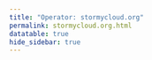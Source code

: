 ```yaml
---
title: "Operator: stormycloud.org"
permalink: stormycloud.org.html
datatable: true
hide_sidebar: true
---
```


<div>                        <script type="text/javascript">window.PlotlyConfig = {MathJaxConfig: 'local'};</script>
        <script src="https://cdn.plot.ly/plotly-2.4.2.min.js"></script>                <div id="ea31492f-3b3d-4dc6-8974-49c409c1cfaf" class="plotly-graph-div" style="height:100%; width:100%;"></div>            <script type="text/javascript">                                    window.PLOTLYENV=window.PLOTLYENV || {};                                    if (document.getElementById("ea31492f-3b3d-4dc6-8974-49c409c1cfaf")) {                    Plotly.newPlot(                        "ea31492f-3b3d-4dc6-8974-49c409c1cfaf",                        [{"name":"exit probability (%)","type":"scatter","x":["2021-10-18","2021-10-19","2021-10-20","2021-10-21","2021-10-22","2021-10-23","2021-10-25","2021-10-27","2021-10-28","2021-10-29","2021-10-31","2021-11-01","2021-11-02","2021-11-03","2021-11-04","2021-11-05","2021-11-06","2021-11-07","2021-11-08","2021-11-09","2021-11-10","2021-11-11","2021-11-12","2021-11-13","2021-11-14","2021-11-15","2021-11-16","2021-11-17","2021-11-19","2021-11-20","2021-11-21","2021-11-22","2021-11-23","2021-11-24","2021-11-25","2021-11-27","2021-11-28","2021-11-29","2021-11-30","2021-12-01","2021-12-02","2021-12-03","2021-12-04","2021-12-05","2021-12-06","2021-12-07","2021-12-08","2021-12-09","2021-12-10","2021-12-11","2021-12-12","2021-12-13","2021-12-14","2021-12-15","2021-12-16","2021-12-17","2021-12-18","2021-12-19","2021-12-20","2021-12-21","2021-12-22","2021-12-23","2021-12-25","2021-12-26","2021-12-27","2021-12-28","2021-12-29","2021-12-30","2021-12-31","2022-01-01","2022-01-02","2022-01-03","2022-01-04","2022-01-05","2022-01-06","2022-01-07","2022-01-08","2022-01-09","2022-01-10","2022-01-11","2022-01-12","2022-01-13","2022-01-14","2022-01-15","2022-01-16","2022-01-17","2022-01-18","2022-01-19","2022-01-20","2022-01-21","2022-01-22","2022-01-23","2022-01-24","2022-01-25","2022-01-26","2022-01-27","2022-01-28","2022-01-29","2022-01-30","2022-01-31","2022-02-01","2022-02-02","2022-02-03","2022-02-04","2022-02-05","2022-02-06","2022-02-07","2022-02-08","2022-02-09","2022-02-10","2022-02-11","2022-02-12","2022-02-13","2022-02-14","2022-02-15","2022-02-16","2022-02-17","2022-02-18","2022-02-19","2022-02-20","2022-02-21","2022-02-22","2022-02-23","2022-02-24","2022-02-25","2022-02-26","2022-02-27","2022-02-28","2022-03-01","2022-03-02","2022-03-03","2022-03-04","2022-03-06","2022-03-07","2022-03-08","2022-03-09","2022-03-10","2022-03-11","2022-03-12","2022-03-13","2022-03-14","2022-03-15","2022-03-16","2022-03-17","2022-03-18","2022-03-19","2022-03-20","2022-03-21","2022-03-22","2022-03-23","2022-03-24","2022-03-25","2022-03-26","2022-03-27","2022-03-28","2022-03-29","2022-03-30","2022-03-31","2022-04-01","2022-04-02","2022-04-03","2022-04-04","2022-04-05","2022-04-06","2022-04-07","2022-04-08","2022-04-09","2022-04-10","2022-04-11","2022-04-12","2022-04-13","2022-04-14","2022-04-15","2022-04-16","2022-04-17","2022-04-18","2022-04-19","2022-04-20","2022-04-21","2022-04-22","2022-04-23","2022-04-24","2022-04-25","2022-04-26","2022-04-27","2022-04-28","2022-04-29","2022-04-30","2022-05-01","2022-05-02","2022-05-03","2022-05-04","2022-05-05","2022-05-06","2022-05-07","2022-05-08","2022-05-09","2022-05-10","2022-05-11","2022-05-12","2022-05-13","2022-05-14","2022-05-15","2022-05-16","2022-05-17","2022-05-18","2022-05-19","2022-05-20","2022-05-21","2022-05-22","2022-05-23","2022-05-24","2022-05-25","2022-05-26","2022-05-27","2022-05-28","2022-05-29","2022-05-30","2022-05-31","2022-06-01","2022-06-02","2022-06-03","2022-06-04","2022-06-05","2022-06-06","2022-06-07","2022-06-08","2022-06-09","2022-06-10","2022-06-11","2022-06-12","2022-06-13","2022-06-14","2022-06-15","2022-06-16","2022-06-17","2022-06-18","2022-06-19","2022-06-20","2022-06-21","2022-06-22","2022-06-23","2022-06-24","2022-06-25","2022-06-26","2022-06-27","2022-06-28","2022-06-29","2022-06-30","2022-07-01","2022-07-02","2022-07-03","2022-07-04","2022-07-05","2022-07-06"],"xaxis":"x","y":[0.0,0.0,0.0,0.0,0.0,0.0,0.03,0.08,0.1,0.12,0.17,0.25,0.26,0.32,0.38,0.46,0.48,0.47,0.47,0.57,0.68,0.7,0.67,0.67,0.7,0.09,0.08,0.08,0.08,0.08,0.07,0.0,0.05,0.06,0.05,0.04,0.04,0.04,0.04,0.0,0.0,0.0,0.0,0.0,null,null,null,0.0,0.02,0.05,0.09,0.15,0.18,0.23,0.3,0.31,0.33,0.41,0.45,0.47,0.49,0.49,0.56,0.59,0.59,0.62,0.64,0.66,0.71,0.75,0.79,0.83,0.89,0.9,0.94,0.93,0.9,0.88,0.94,0.98,0.9,0.72,0.79,0.78,0.74,1.0,0.86,0.86,0.83,0.78,0.54,0.0,0.0,0.0,0.03,0.05,0.0,0.0,0.0,0.09,0.14,0.25,0.28,0.28,0.33,0.29,0.29,0.29,0.29,0.34,0.37,0.4,0.42,0.47,0.0,0.0,0.51,0.5,0.51,0.46,0.45,0.46,0.49,0.58,0.61,0.63,0.64,0.63,0.62,0.64,0.61,0.61,0.58,0.58,0.55,0.56,0.59,0.53,0.56,0.56,0.57,0.58,0.58,0.6,0.63,0.59,0.6,0.67,0.7,0.69,0.73,0.78,0.88,0.9,1.01,0.98,1.01,1.05,1.04,1.05,1.04,1.01,1.03,1.04,1.04,1.05,1.06,1.05,1.05,0.68,0.56,0.52,0.9,0.87,0.52,0.53,0.91,0.94,0.99,1.15,1.2,1.28,1.35,1.89,2.03,1.98,1.97,1.98,1.96,1.87,1.86,1.89,1.95,1.88,1.78,1.74,1.75,1.72,1.76,1.77,1.8,1.91,1.79,1.77,1.74,1.72,1.72,1.64,1.6,1.65,1.56,1.54,1.55,1.27,1.45,1.48,1.51,1.32,1.35,1.69,1.64,1.67,1.75,1.68,1.71,null,null,null,null,null,0.0,0.0,0.0,null,0.28,0.34,0.5,0.6,0.65,0.79,0.87,0.94,0.0,0.0,null,null,0.0,0.0,0.41,0.36,0.68,0.92,1.23,1.51,1.68],"yaxis":"y"},{"name":"guard probability (%)","type":"scatter","x":["2021-10-18","2021-10-19","2021-10-20","2021-10-21","2021-10-22","2021-10-23","2021-10-25","2021-10-27","2021-10-28","2021-10-29","2021-10-31","2021-11-01","2021-11-02","2021-11-03","2021-11-04","2021-11-05","2021-11-06","2021-11-07","2021-11-08","2021-11-09","2021-11-10","2021-11-11","2021-11-12","2021-11-13","2021-11-14","2021-11-15","2021-11-16","2021-11-17","2021-11-19","2021-11-20","2021-11-21","2021-11-22","2021-11-23","2021-11-24","2021-11-25","2021-11-27","2021-11-28","2021-11-29","2021-11-30","2021-12-01","2021-12-02","2021-12-03","2021-12-04","2021-12-05","2021-12-06","2021-12-07","2021-12-08","2021-12-09","2021-12-10","2021-12-11","2021-12-12","2021-12-13","2021-12-14","2021-12-15","2021-12-16","2021-12-17","2021-12-18","2021-12-19","2021-12-20","2021-12-21","2021-12-22","2021-12-23","2021-12-25","2021-12-26","2021-12-27","2021-12-28","2021-12-29","2021-12-30","2021-12-31","2022-01-01","2022-01-02","2022-01-03","2022-01-04","2022-01-05","2022-01-06","2022-01-07","2022-01-08","2022-01-09","2022-01-10","2022-01-11","2022-01-12","2022-01-13","2022-01-14","2022-01-15","2022-01-16","2022-01-17","2022-01-18","2022-01-19","2022-01-20","2022-01-21","2022-01-22","2022-01-23","2022-01-24","2022-01-25","2022-01-26","2022-01-27","2022-01-28","2022-01-29","2022-01-30","2022-01-31","2022-02-01","2022-02-02","2022-02-03","2022-02-04","2022-02-05","2022-02-06","2022-02-07","2022-02-08","2022-02-09","2022-02-10","2022-02-11","2022-02-12","2022-02-13","2022-02-14","2022-02-15","2022-02-16","2022-02-17","2022-02-18","2022-02-19","2022-02-20","2022-02-21","2022-02-22","2022-02-23","2022-02-24","2022-02-25","2022-02-26","2022-02-27","2022-02-28","2022-03-01","2022-03-02","2022-03-03","2022-03-04","2022-03-06","2022-03-07","2022-03-08","2022-03-09","2022-03-10","2022-03-11","2022-03-12","2022-03-13","2022-03-14","2022-03-15","2022-03-16","2022-03-17","2022-03-18","2022-03-19","2022-03-20","2022-03-21","2022-03-22","2022-03-23","2022-03-24","2022-03-25","2022-03-26","2022-03-27","2022-03-28","2022-03-29","2022-03-30","2022-03-31","2022-04-01","2022-04-02","2022-04-03","2022-04-04","2022-04-05","2022-04-06","2022-04-07","2022-04-08","2022-04-09","2022-04-10","2022-04-11","2022-04-12","2022-04-13","2022-04-14","2022-04-15","2022-04-16","2022-04-17","2022-04-18","2022-04-19","2022-04-20","2022-04-21","2022-04-22","2022-04-23","2022-04-24","2022-04-25","2022-04-26","2022-04-27","2022-04-28","2022-04-29","2022-04-30","2022-05-01","2022-05-02","2022-05-03","2022-05-04","2022-05-05","2022-05-06","2022-05-07","2022-05-08","2022-05-09","2022-05-10","2022-05-11","2022-05-12","2022-05-13","2022-05-14","2022-05-15","2022-05-16","2022-05-17","2022-05-18","2022-05-19","2022-05-20","2022-05-21","2022-05-22","2022-05-23","2022-05-24","2022-05-25","2022-05-26","2022-05-27","2022-05-28","2022-05-29","2022-05-30","2022-05-31","2022-06-01","2022-06-02","2022-06-03","2022-06-04","2022-06-05","2022-06-06","2022-06-07","2022-06-08","2022-06-09","2022-06-10","2022-06-11","2022-06-12","2022-06-13","2022-06-14","2022-06-15","2022-06-16","2022-06-17","2022-06-18","2022-06-19","2022-06-20","2022-06-21","2022-06-22","2022-06-23","2022-06-24","2022-06-25","2022-06-26","2022-06-27","2022-06-28","2022-06-29","2022-06-30","2022-07-01","2022-07-02","2022-07-03","2022-07-04","2022-07-05","2022-07-06"],"xaxis":"x","y":[0.0,0.0,0.0,0.0,0.0,0.0,0.0,0.11,0.29,0.33,0.5,0.54,0.53,0.52,0.56,0.57,0.54,0.2,0.21,0.19,0.2,0.2,0.19,0.19,0.19,0.17,0.34,0.33,0.35,0.35,0.34,0.12,0.16,0.16,0.15,0.14,0.13,0.12,0.08,0.08,0.09,0.08,0.08,0.08,null,null,null,0.0,0.0,0.0,0.0,0.0,0.0,0.0,0.0,0.19,0.19,0.21,0.23,0.21,0.23,0.2,0.18,0.2,0.17,0.17,0.17,0.18,0.17,0.16,0.18,0.21,0.21,0.21,0.2,0.0,0.0,0.0,0.0,0.0,0.0,0.0,0.0,0.0,0.0,0.0,0.0,0.0,0.0,0.0,0.0,0.0,0.0,0.0,0.0,0.0,0.0,0.0,0.0,0.0,0.0,0.0,0.0,0.29,0.29,0.3,0.3,0.3,0.26,0.26,0.23,0.24,0.22,0.23,0.22,0.22,0.05,0.05,0.05,0.05,0.05,0.05,0.05,0.05,0.05,0.06,0.05,0.0,0.0,0.0,0.0,0.0,0.0,0.0,0.0,0.0,0.0,0.0,0.0,0.0,0.0,0.0,0.0,0.0,0.0,0.0,0.0,0.0,0.0,0.0,0.0,0.0,0.0,0.07,0.07,0.07,0.07,0.07,0.07,0.07,0.06,0.06,0.06,0.06,0.06,0.0,0.0,0.0,0.0,0.0,0.0,0.0,0.0,0.0,0.0,0.0,0.0,0.0,0.0,0.0,0.0,0.0,0.0,0.0,0.1,0.14,0.14,0.14,0.14,0.14,0.12,0.11,0.07,0.12,0.11,0.11,0.12,0.16,0.0,0.0,0.09,0.18,0.18,0.21,0.21,0.21,0.2,0.2,0.21,0.2,0.19,0.19,0.19,0.0,0.0,0.01,0.0,0.0,0.0,0.0,0.0,0.0,0.0,0.0,0.0,null,null,null,null,null,0.0,0.0,0.0,null,0.0,0.0,0.0,0.0,0.0,0.0,0.0,0.0,0.0,0.0,null,null,0.0,0.0,0.0,0.0,0.0,0.0,0.0,0.0,0.0],"yaxis":"y"},{"name":"advertised bandwidth","type":"scatter","x":["2021-10-18","2021-10-19","2021-10-20","2021-10-21","2021-10-22","2021-10-23","2021-10-25","2021-10-27","2021-10-28","2021-10-29","2021-10-31","2021-11-01","2021-11-02","2021-11-03","2021-11-04","2021-11-05","2021-11-06","2021-11-07","2021-11-08","2021-11-09","2021-11-10","2021-11-11","2021-11-12","2021-11-13","2021-11-14","2021-11-15","2021-11-16","2021-11-17","2021-11-19","2021-11-20","2021-11-21","2021-11-22","2021-11-23","2021-11-24","2021-11-25","2021-11-27","2021-11-28","2021-11-29","2021-11-30","2021-12-01","2021-12-02","2021-12-03","2021-12-04","2021-12-05","2021-12-06","2021-12-07","2021-12-08","2021-12-09","2021-12-10","2021-12-11","2021-12-12","2021-12-13","2021-12-14","2021-12-15","2021-12-16","2021-12-17","2021-12-18","2021-12-19","2021-12-20","2021-12-21","2021-12-22","2021-12-23","2021-12-25","2021-12-26","2021-12-27","2021-12-28","2021-12-29","2021-12-30","2021-12-31","2022-01-01","2022-01-02","2022-01-03","2022-01-04","2022-01-05","2022-01-06","2022-01-07","2022-01-08","2022-01-09","2022-01-10","2022-01-11","2022-01-12","2022-01-13","2022-01-14","2022-01-15","2022-01-16","2022-01-17","2022-01-18","2022-01-19","2022-01-20","2022-01-21","2022-01-22","2022-01-23","2022-01-24","2022-01-25","2022-01-26","2022-01-27","2022-01-28","2022-01-29","2022-01-30","2022-01-31","2022-02-01","2022-02-02","2022-02-03","2022-02-04","2022-02-05","2022-02-06","2022-02-07","2022-02-08","2022-02-09","2022-02-10","2022-02-11","2022-02-12","2022-02-13","2022-02-14","2022-02-15","2022-02-16","2022-02-17","2022-02-18","2022-02-19","2022-02-20","2022-02-21","2022-02-22","2022-02-23","2022-02-24","2022-02-25","2022-02-26","2022-02-27","2022-02-28","2022-03-01","2022-03-02","2022-03-03","2022-03-04","2022-03-06","2022-03-07","2022-03-08","2022-03-09","2022-03-10","2022-03-11","2022-03-12","2022-03-13","2022-03-14","2022-03-15","2022-03-16","2022-03-17","2022-03-18","2022-03-19","2022-03-20","2022-03-21","2022-03-22","2022-03-23","2022-03-24","2022-03-25","2022-03-26","2022-03-27","2022-03-28","2022-03-29","2022-03-30","2022-03-31","2022-04-01","2022-04-02","2022-04-03","2022-04-04","2022-04-05","2022-04-06","2022-04-07","2022-04-08","2022-04-09","2022-04-10","2022-04-11","2022-04-12","2022-04-13","2022-04-14","2022-04-15","2022-04-16","2022-04-17","2022-04-18","2022-04-19","2022-04-20","2022-04-21","2022-04-22","2022-04-23","2022-04-24","2022-04-25","2022-04-26","2022-04-27","2022-04-28","2022-04-29","2022-04-30","2022-05-01","2022-05-02","2022-05-03","2022-05-04","2022-05-05","2022-05-06","2022-05-07","2022-05-08","2022-05-09","2022-05-10","2022-05-11","2022-05-12","2022-05-13","2022-05-14","2022-05-15","2022-05-16","2022-05-17","2022-05-18","2022-05-19","2022-05-20","2022-05-21","2022-05-22","2022-05-23","2022-05-24","2022-05-25","2022-05-26","2022-05-27","2022-05-28","2022-05-29","2022-05-30","2022-05-31","2022-06-01","2022-06-02","2022-06-03","2022-06-04","2022-06-05","2022-06-06","2022-06-07","2022-06-08","2022-06-09","2022-06-10","2022-06-11","2022-06-12","2022-06-13","2022-06-14","2022-06-15","2022-06-16","2022-06-17","2022-06-18","2022-06-19","2022-06-20","2022-06-21","2022-06-22","2022-06-23","2022-06-24","2022-06-25","2022-06-26","2022-06-27","2022-06-28","2022-06-29","2022-06-30","2022-07-01","2022-07-02","2022-07-03","2022-07-04","2022-07-05","2022-07-06"],"xaxis":"x","y":[0.0,0.05,0.16,0.25,0.36,0.36,0.71,0.95,1.2,1.44,1.6,1.72,1.94,2.03,2.25,2.32,2.48,2.54,2.7,3.37,3.65,3.78,3.78,3.79,4.04,4.09,3.6,3.73,3.77,3.77,3.75,3.04,3.03,2.26,2.24,2.24,2.23,1.77,1.77,0.81,0.8,0.79,0.8,0.8,0.8,0.44,0.44,0.44,0.67,0.75,1.02,0.68,0.88,1.1,1.22,1.45,1.54,1.64,1.67,1.78,1.82,1.88,1.96,2.04,2.11,2.14,2.15,2.28,2.32,2.42,2.47,2.51,2.6,2.62,2.6,2.7,2.74,2.74,2.81,2.92,3.01,3.02,3.09,3.14,3.18,3.26,3.31,3.32,3.28,3.29,3.26,3.26,3.25,3.25,3.52,3.54,3.57,2.83,1.41,1.35,1.79,1.96,2.07,2.18,2.21,2.21,2.24,2.12,1.91,2.06,2.08,2.13,2.25,2.31,2.28,2.28,2.32,2.29,2.25,2.24,2.33,2.54,2.6,2.28,2.31,2.31,2.32,2.34,2.37,2.32,2.28,2.24,2.25,2.18,2.2,2.26,2.26,2.26,2.23,2.22,2.27,2.27,2.26,2.27,2.29,2.25,2.54,2.58,2.76,2.66,2.79,3.04,3.13,3.29,3.39,3.5,3.57,3.59,3.6,3.59,3.44,3.52,3.58,3.63,3.65,3.65,3.62,3.59,3.63,3.64,3.57,3.6,3.54,3.57,3.57,3.55,3.44,3.61,3.92,3.93,4.3,4.45,7.43,7.98,8.26,8.38,8.31,8.39,8.47,7.92,7.88,7.91,7.65,7.46,7.38,7.38,7.41,7.45,7.36,7.22,7.47,7.7,7.71,7.77,7.75,7.73,7.59,7.77,7.67,7.7,7.78,7.75,7.49,7.47,8.06,8.21,8.24,8.28,8.26,6.89,5.73,6.07,5.85,5.7,5.49,5.47,5.39,5.39,5.39,5.39,5.39,5.4,0.75,0.78,0.8,1.2,1.41,1.46,1.61,1.72,1.96,2.0,2.01,2.06,2.06,2.06,2.06,3.51,3.52,2.62,3.55,3.9,4.51,4.76,5.25],"yaxis":"y2"}],                        {"hovermode":"x","template":{"data":{"bar":[{"error_x":{"color":"#2a3f5f"},"error_y":{"color":"#2a3f5f"},"marker":{"line":{"color":"#E5ECF6","width":0.5},"pattern":{"fillmode":"overlay","size":10,"solidity":0.2}},"type":"bar"}],"barpolar":[{"marker":{"line":{"color":"#E5ECF6","width":0.5},"pattern":{"fillmode":"overlay","size":10,"solidity":0.2}},"type":"barpolar"}],"carpet":[{"aaxis":{"endlinecolor":"#2a3f5f","gridcolor":"white","linecolor":"white","minorgridcolor":"white","startlinecolor":"#2a3f5f"},"baxis":{"endlinecolor":"#2a3f5f","gridcolor":"white","linecolor":"white","minorgridcolor":"white","startlinecolor":"#2a3f5f"},"type":"carpet"}],"choropleth":[{"colorbar":{"outlinewidth":0,"ticks":""},"type":"choropleth"}],"contour":[{"colorbar":{"outlinewidth":0,"ticks":""},"colorscale":[[0.0,"#0d0887"],[0.1111111111111111,"#46039f"],[0.2222222222222222,"#7201a8"],[0.3333333333333333,"#9c179e"],[0.4444444444444444,"#bd3786"],[0.5555555555555556,"#d8576b"],[0.6666666666666666,"#ed7953"],[0.7777777777777778,"#fb9f3a"],[0.8888888888888888,"#fdca26"],[1.0,"#f0f921"]],"type":"contour"}],"contourcarpet":[{"colorbar":{"outlinewidth":0,"ticks":""},"type":"contourcarpet"}],"heatmap":[{"colorbar":{"outlinewidth":0,"ticks":""},"colorscale":[[0.0,"#0d0887"],[0.1111111111111111,"#46039f"],[0.2222222222222222,"#7201a8"],[0.3333333333333333,"#9c179e"],[0.4444444444444444,"#bd3786"],[0.5555555555555556,"#d8576b"],[0.6666666666666666,"#ed7953"],[0.7777777777777778,"#fb9f3a"],[0.8888888888888888,"#fdca26"],[1.0,"#f0f921"]],"type":"heatmap"}],"heatmapgl":[{"colorbar":{"outlinewidth":0,"ticks":""},"colorscale":[[0.0,"#0d0887"],[0.1111111111111111,"#46039f"],[0.2222222222222222,"#7201a8"],[0.3333333333333333,"#9c179e"],[0.4444444444444444,"#bd3786"],[0.5555555555555556,"#d8576b"],[0.6666666666666666,"#ed7953"],[0.7777777777777778,"#fb9f3a"],[0.8888888888888888,"#fdca26"],[1.0,"#f0f921"]],"type":"heatmapgl"}],"histogram":[{"marker":{"pattern":{"fillmode":"overlay","size":10,"solidity":0.2}},"type":"histogram"}],"histogram2d":[{"colorbar":{"outlinewidth":0,"ticks":""},"colorscale":[[0.0,"#0d0887"],[0.1111111111111111,"#46039f"],[0.2222222222222222,"#7201a8"],[0.3333333333333333,"#9c179e"],[0.4444444444444444,"#bd3786"],[0.5555555555555556,"#d8576b"],[0.6666666666666666,"#ed7953"],[0.7777777777777778,"#fb9f3a"],[0.8888888888888888,"#fdca26"],[1.0,"#f0f921"]],"type":"histogram2d"}],"histogram2dcontour":[{"colorbar":{"outlinewidth":0,"ticks":""},"colorscale":[[0.0,"#0d0887"],[0.1111111111111111,"#46039f"],[0.2222222222222222,"#7201a8"],[0.3333333333333333,"#9c179e"],[0.4444444444444444,"#bd3786"],[0.5555555555555556,"#d8576b"],[0.6666666666666666,"#ed7953"],[0.7777777777777778,"#fb9f3a"],[0.8888888888888888,"#fdca26"],[1.0,"#f0f921"]],"type":"histogram2dcontour"}],"mesh3d":[{"colorbar":{"outlinewidth":0,"ticks":""},"type":"mesh3d"}],"parcoords":[{"line":{"colorbar":{"outlinewidth":0,"ticks":""}},"type":"parcoords"}],"pie":[{"automargin":true,"type":"pie"}],"scatter":[{"marker":{"colorbar":{"outlinewidth":0,"ticks":""}},"type":"scatter"}],"scatter3d":[{"line":{"colorbar":{"outlinewidth":0,"ticks":""}},"marker":{"colorbar":{"outlinewidth":0,"ticks":""}},"type":"scatter3d"}],"scattercarpet":[{"marker":{"colorbar":{"outlinewidth":0,"ticks":""}},"type":"scattercarpet"}],"scattergeo":[{"marker":{"colorbar":{"outlinewidth":0,"ticks":""}},"type":"scattergeo"}],"scattergl":[{"marker":{"colorbar":{"outlinewidth":0,"ticks":""}},"type":"scattergl"}],"scattermapbox":[{"marker":{"colorbar":{"outlinewidth":0,"ticks":""}},"type":"scattermapbox"}],"scatterpolar":[{"marker":{"colorbar":{"outlinewidth":0,"ticks":""}},"type":"scatterpolar"}],"scatterpolargl":[{"marker":{"colorbar":{"outlinewidth":0,"ticks":""}},"type":"scatterpolargl"}],"scatterternary":[{"marker":{"colorbar":{"outlinewidth":0,"ticks":""}},"type":"scatterternary"}],"surface":[{"colorbar":{"outlinewidth":0,"ticks":""},"colorscale":[[0.0,"#0d0887"],[0.1111111111111111,"#46039f"],[0.2222222222222222,"#7201a8"],[0.3333333333333333,"#9c179e"],[0.4444444444444444,"#bd3786"],[0.5555555555555556,"#d8576b"],[0.6666666666666666,"#ed7953"],[0.7777777777777778,"#fb9f3a"],[0.8888888888888888,"#fdca26"],[1.0,"#f0f921"]],"type":"surface"}],"table":[{"cells":{"fill":{"color":"#EBF0F8"},"line":{"color":"white"}},"header":{"fill":{"color":"#C8D4E3"},"line":{"color":"white"}},"type":"table"}]},"layout":{"annotationdefaults":{"arrowcolor":"#2a3f5f","arrowhead":0,"arrowwidth":1},"autotypenumbers":"strict","coloraxis":{"colorbar":{"outlinewidth":0,"ticks":""}},"colorscale":{"diverging":[[0,"#8e0152"],[0.1,"#c51b7d"],[0.2,"#de77ae"],[0.3,"#f1b6da"],[0.4,"#fde0ef"],[0.5,"#f7f7f7"],[0.6,"#e6f5d0"],[0.7,"#b8e186"],[0.8,"#7fbc41"],[0.9,"#4d9221"],[1,"#276419"]],"sequential":[[0.0,"#0d0887"],[0.1111111111111111,"#46039f"],[0.2222222222222222,"#7201a8"],[0.3333333333333333,"#9c179e"],[0.4444444444444444,"#bd3786"],[0.5555555555555556,"#d8576b"],[0.6666666666666666,"#ed7953"],[0.7777777777777778,"#fb9f3a"],[0.8888888888888888,"#fdca26"],[1.0,"#f0f921"]],"sequentialminus":[[0.0,"#0d0887"],[0.1111111111111111,"#46039f"],[0.2222222222222222,"#7201a8"],[0.3333333333333333,"#9c179e"],[0.4444444444444444,"#bd3786"],[0.5555555555555556,"#d8576b"],[0.6666666666666666,"#ed7953"],[0.7777777777777778,"#fb9f3a"],[0.8888888888888888,"#fdca26"],[1.0,"#f0f921"]]},"colorway":["#636efa","#EF553B","#00cc96","#ab63fa","#FFA15A","#19d3f3","#FF6692","#B6E880","#FF97FF","#FECB52"],"font":{"color":"#2a3f5f"},"geo":{"bgcolor":"white","lakecolor":"white","landcolor":"#E5ECF6","showlakes":true,"showland":true,"subunitcolor":"white"},"hoverlabel":{"align":"left"},"hovermode":"closest","mapbox":{"style":"light"},"paper_bgcolor":"white","plot_bgcolor":"#E5ECF6","polar":{"angularaxis":{"gridcolor":"white","linecolor":"white","ticks":""},"bgcolor":"#E5ECF6","radialaxis":{"gridcolor":"white","linecolor":"white","ticks":""}},"scene":{"xaxis":{"backgroundcolor":"#E5ECF6","gridcolor":"white","gridwidth":2,"linecolor":"white","showbackground":true,"ticks":"","zerolinecolor":"white"},"yaxis":{"backgroundcolor":"#E5ECF6","gridcolor":"white","gridwidth":2,"linecolor":"white","showbackground":true,"ticks":"","zerolinecolor":"white"},"zaxis":{"backgroundcolor":"#E5ECF6","gridcolor":"white","gridwidth":2,"linecolor":"white","showbackground":true,"ticks":"","zerolinecolor":"white"}},"shapedefaults":{"line":{"color":"#2a3f5f"}},"ternary":{"aaxis":{"gridcolor":"white","linecolor":"white","ticks":""},"baxis":{"gridcolor":"white","linecolor":"white","ticks":""},"bgcolor":"#E5ECF6","caxis":{"gridcolor":"white","linecolor":"white","ticks":""}},"title":{"x":0.05},"xaxis":{"automargin":true,"gridcolor":"white","linecolor":"white","ticks":"","title":{"standoff":15},"zerolinecolor":"white","zerolinewidth":2},"yaxis":{"automargin":true,"gridcolor":"white","linecolor":"white","ticks":"","title":{"standoff":15},"zerolinecolor":"white","zerolinewidth":2}}},"xaxis":{"anchor":"y","domain":[0.0,0.94],"rangeselector":{"buttons":[{"count":7,"label":"week","step":"day","stepmode":"backward"},{"count":1,"label":"month","step":"month","stepmode":"backward"},{"count":6,"label":"6 months","step":"month","stepmode":"backward"},{"count":1,"label":"year","step":"year","stepmode":"backward"},{"step":"all"}]}},"yaxis":{"anchor":"x","domain":[0.0,1.0],"rangemode":"nonnegative","ticksuffix":"%","title":{"text":"exit / guard probability"}},"yaxis2":{"anchor":"x","overlaying":"y","rangemode":"nonnegative","side":"right","ticksuffix":" Gbit/s","title":{"text":"advertised bandwidth"}}},                        {"responsive": true}                    )                };                            </script>        </div>

Only proven relays are included in the graph and table. A proven relay claims to be part of a domain
and can be verified to be part of it via the
["well-known" URL or DNS records](https://nusenu.github.io/ContactInfo-Information-Sharing-Specification/#proof).

<div class="datatable-begin"></div>

| Nickname                                                                |   Mbit/s | Exit   | IPv4                                                   | IPv6                                                             | First Seen   | Tor Version   | AS Name                                    |
|:------------------------------------------------------------------------|---------:|:-------|:-------------------------------------------------------|:-----------------------------------------------------------------|:-------------|:--------------|:-------------------------------------------|
| [StormyCloud](w/relay/01E1B4B6F22F47ACD20B428D9D6F46E406DC29AD.html)    |       39 | Y      | [23.128.248.45](https://stat.ripe.net/23.128.248.45)   | [2602:fc05::45](https://stat.ripe.net/2602:fc05::45)             | 2022-06-27   | 0.4.7.8       | [DATAIDEAS-LLC](w/as_number/AS398355)      |
| [DataIdeas](w/relay/02904C9AE8AC8EEB919F7D5C5EFE08B40363CB3A.html)      |       30 | Y      | [23.128.248.223](https://stat.ripe.net/23.128.248.223) | [2602:fc05::223](https://stat.ripe.net/2602:fc05::223)           | 2022-06-28   | 0.4.7.8       | [DATAIDEAS-LLC](w/as_number/AS398355)      |
| [StormyCloud](w/relay/040F5EDE6FB4671E4EE12CF2DF0FB82151DC225B.html)    |       56 | Y      | [23.128.248.83](https://stat.ripe.net/23.128.248.83)   | [2602:fc05::83](https://stat.ripe.net/2602:fc05::83)             | 2022-06-27   | 0.4.7.8       | [DATAIDEAS-LLC](w/as_number/AS398355)      |
| [StormyCloud](w/relay/0D6C8236CCD8EA8BC59FEF18D3AFF59749061E51.html)    |       30 | Y      | [23.128.248.61](https://stat.ripe.net/23.128.248.61)   | [2602:fc05::61](https://stat.ripe.net/2602:fc05::61)             | 2022-06-27   | 0.4.7.8       | [DATAIDEAS-LLC](w/as_number/AS398355)      |
| [StormyCloud](w/relay/11F7C7F7E39729927CE236DA1E3B6C2847F1445B.html)    |       61 | Y      | [23.128.248.71](https://stat.ripe.net/23.128.248.71)   | [2602:fc05::71](https://stat.ripe.net/2602:fc05::71)             | 2022-06-28   | 0.4.7.8       | [DATAIDEAS-LLC](w/as_number/AS398355)      |
| [StormyCloud](w/relay/14AF03E5E9486E748B651BA3F82F3478AD3518AD.html)    |       43 | Y      | [23.128.248.42](https://stat.ripe.net/23.128.248.42)   | [2602:fc05::42](https://stat.ripe.net/2602:fc05::42)             | 2022-06-27   | 0.4.7.8       | [DATAIDEAS-LLC](w/as_number/AS398355)      |
| [StormyCloud](w/relay/17EC043760B90BDAC30B536F4C6502917638EC98.html)    |       53 | Y      | [23.128.248.79](https://stat.ripe.net/23.128.248.79)   | [2602:fc05::79](https://stat.ripe.net/2602:fc05::79)             | 2022-06-27   | 0.4.7.8       | [DATAIDEAS-LLC](w/as_number/AS398355)      |
| [StormyCloud](w/relay/18B133F30F2E910775C8A7A5D4B92BC6CCEC043A.html)    |       49 | Y      | [23.128.248.66](https://stat.ripe.net/23.128.248.66)   | [2602:fc05::66](https://stat.ripe.net/2602:fc05::66)             | 2022-06-27   | 0.4.7.8       | [DATAIDEAS-LLC](w/as_number/AS398355)      |
| [StormyCloudInc](w/relay/19B53DE3B97AEE85A90D44F0F06C1AE69FF62237.html) |        0 | N      | [135.181.129.26](https://stat.ripe.net/135.181.129.26) | [2a01:4f9:4b:200d::2](https://stat.ripe.net/2a01:4f9:4b:200d::2) | 2022-02-01   | 0.4.7.8       | [Hetzner Online GmbH](w/as_number/AS24940) |
| [StormyCloud](w/relay/1E94634CC8D389279A1C5EADEC6E817179D74FF3.html)    |       84 | Y      | [23.128.248.29](https://stat.ripe.net/23.128.248.29)   | [2602:fc05::29](https://stat.ripe.net/2602:fc05::29)             | 2022-06-30   | 0.4.7.8       | [DATAIDEAS-LLC](w/as_number/AS398355)      |
| [StormyCloud](w/relay/27067F5A2ECCC917F1C09C4CDFE57DE43A187E28.html)    |       50 | Y      | [23.128.248.32](https://stat.ripe.net/23.128.248.32)   | [2602:fc05::32](https://stat.ripe.net/2602:fc05::32)             | 2022-06-30   | 0.4.7.8       | [DATAIDEAS-LLC](w/as_number/AS398355)      |
| [DataIdeas](w/relay/2C1B5355D17339318B2B6D12EA85DF3DA887EC82.html)      |       68 | Y      | [23.128.248.200](https://stat.ripe.net/23.128.248.200) | [2602:fc05::200](https://stat.ripe.net/2602:fc05::200)           | 2022-06-28   | 0.4.7.8       | [DATAIDEAS-LLC](w/as_number/AS398355)      |
| [StormyCloud](w/relay/2E3E6DB00F7CF9BD75E7DB1997B1DD5E723F307B.html)    |       33 | Y      | [23.128.248.78](https://stat.ripe.net/23.128.248.78)   | [2602:fc05::78](https://stat.ripe.net/2602:fc05::78)             | 2022-06-27   | 0.4.7.8       | [DATAIDEAS-LLC](w/as_number/AS398355)      |
| [StormyCloud](w/relay/30E8011512260DCF044F7395371947F720CA50D5.html)    |       53 | Y      | [23.128.248.13](https://stat.ripe.net/23.128.248.13)   | [2602:fc05::13](https://stat.ripe.net/2602:fc05::13)             | 2022-06-30   | 0.4.7.8       | [DATAIDEAS-LLC](w/as_number/AS398355)      |
| [DataIdeas](w/relay/32929AE417301330ED76812681E2835D2854CB4B.html)      |       35 | Y      | [23.128.248.205](https://stat.ripe.net/23.128.248.205) | [2602:fc05::205](https://stat.ripe.net/2602:fc05::205)           | 2022-06-28   | 0.4.7.8       | [DATAIDEAS-LLC](w/as_number/AS398355)      |
| [StormyCloud](w/relay/32E75DF510AF70B17563543C67E88D3E02C85FF2.html)    |       40 | Y      | [23.128.248.75](https://stat.ripe.net/23.128.248.75)   | [2602:fc05::75](https://stat.ripe.net/2602:fc05::75)             | 2022-06-27   | 0.4.7.8       | [DATAIDEAS-LLC](w/as_number/AS398355)      |
| [StormyCloud](w/relay/337C380AA3BB0CCDC63EA1B45D025063483E7FA1.html)    |       45 | Y      | [23.128.248.74](https://stat.ripe.net/23.128.248.74)   | [2602:fc05::74](https://stat.ripe.net/2602:fc05::74)             | 2022-06-27   | 0.4.7.8       | [DATAIDEAS-LLC](w/as_number/AS398355)      |
| [StormyCloud](w/relay/338863A1852007C207ED45CAE4A467AB470E0A20.html)    |       68 | Y      | [23.128.248.81](https://stat.ripe.net/23.128.248.81)   | [2602:fc05::81](https://stat.ripe.net/2602:fc05::81)             | 2022-06-27   | 0.4.7.8       | [DATAIDEAS-LLC](w/as_number/AS398355)      |
| [StormyCloud](w/relay/341FACE52A9B575DD8920408524C5E9CB63CE7C4.html)    |       62 | Y      | [23.128.248.28](https://stat.ripe.net/23.128.248.28)   | [2602:fc05::28](https://stat.ripe.net/2602:fc05::28)             | 2022-06-30   | 0.4.7.8       | [DATAIDEAS-LLC](w/as_number/AS398355)      |
| [DataIdeas](w/relay/36B215B78269CC48630BFDA29C32D122FD264F59.html)      |       30 | Y      | [23.128.248.209](https://stat.ripe.net/23.128.248.209) | [2602:fc05::209](https://stat.ripe.net/2602:fc05::209)           | 2022-06-28   | 0.4.7.8       | [DATAIDEAS-LLC](w/as_number/AS398355)      |
| [StormyCloud](w/relay/387DF53C940B8A12C52D2310C4D1129BE4B548B7.html)    |       49 | Y      | [23.128.248.43](https://stat.ripe.net/23.128.248.43)   | [2602:fc05::43](https://stat.ripe.net/2602:fc05::43)             | 2022-06-27   | 0.4.7.8       | [DATAIDEAS-LLC](w/as_number/AS398355)      |
| [StormyCloud](w/relay/3C0B7338C57A7B3072BAD503B5D84C15AA897133.html)    |       45 | Y      | [23.128.248.38](https://stat.ripe.net/23.128.248.38)   | [2602:fc05::38](https://stat.ripe.net/2602:fc05::38)             | 2022-06-27   | 0.4.7.8       | [DATAIDEAS-LLC](w/as_number/AS398355)      |
| [DataIdeas](w/relay/42C514A179DC899E995194C5E170B928794F2A3F.html)      |       47 | Y      | [23.128.248.224](https://stat.ripe.net/23.128.248.224) | [2602:fc05::224](https://stat.ripe.net/2602:fc05::224)           | 2022-06-28   | 0.4.7.8       | [DATAIDEAS-LLC](w/as_number/AS398355)      |
| [DataIdeas](w/relay/4630E4A7D08ABE611DAE5FE5A14411CB66E6EBD1.html)      |       34 | Y      | [23.128.248.221](https://stat.ripe.net/23.128.248.221) | [2602:fc05::221](https://stat.ripe.net/2602:fc05::221)           | 2022-06-28   | 0.4.7.8       | [DATAIDEAS-LLC](w/as_number/AS398355)      |
| [StormyCloud](w/relay/47909D4042EE81A6D58105FDE35C98992FD457D2.html)    |       63 | Y      | [23.128.248.20](https://stat.ripe.net/23.128.248.20)   | [2602:fc05::20](https://stat.ripe.net/2602:fc05::20)             | 2022-06-30   | 0.4.7.8       | [DATAIDEAS-LLC](w/as_number/AS398355)      |
| [StormyCloud](w/relay/516CC54D30EC6C7B74E5280537F6943EF78AD94D.html)    |       62 | Y      | [23.128.248.35](https://stat.ripe.net/23.128.248.35)   | [2602:fc05::35](https://stat.ripe.net/2602:fc05::35)             | 2022-06-27   | 0.4.7.8       | [DATAIDEAS-LLC](w/as_number/AS398355)      |
| [StormyCloud](w/relay/540E64B54FED4B725C5F7BD4D6BFC95DA7F11F14.html)    |       68 | Y      | [23.128.248.63](https://stat.ripe.net/23.128.248.63)   | [2602:fc05::63](https://stat.ripe.net/2602:fc05::63)             | 2022-06-27   | 0.4.7.8       | [DATAIDEAS-LLC](w/as_number/AS398355)      |
| [StormyCloud](w/relay/56190561E608EB0C78366D0ED387197E60A39899.html)    |       36 | Y      | [23.128.248.65](https://stat.ripe.net/23.128.248.65)   | [2602:fc05::65](https://stat.ripe.net/2602:fc05::65)             | 2022-06-27   | 0.4.7.8       | [DATAIDEAS-LLC](w/as_number/AS398355)      |
| [StormyCloud](w/relay/5B6FCCE109BBB8E3B1A63EC34602AB6E243F97CD.html)    |       51 | Y      | [23.128.248.69](https://stat.ripe.net/23.128.248.69)   | [2602:fc05::69](https://stat.ripe.net/2602:fc05::69)             | 2022-06-27   | 0.4.7.8       | [DATAIDEAS-LLC](w/as_number/AS398355)      |
| [StormyCloud](w/relay/5DB867BFEE629BBD2746E73818BA2156220AB9E4.html)    |       37 | Y      | [23.128.248.24](https://stat.ripe.net/23.128.248.24)   | [2602:fc05::24](https://stat.ripe.net/2602:fc05::24)             | 2022-06-30   | 0.4.7.8       | [DATAIDEAS-LLC](w/as_number/AS398355)      |
| [StormyCloud](w/relay/5E795B19061F61A13B24887A14A1D81CF8DAD98F.html)    |       49 | Y      | [23.128.248.85](https://stat.ripe.net/23.128.248.85)   | [2602:fc05::85](https://stat.ripe.net/2602:fc05::85)             | 2022-06-28   | 0.4.7.8       | [DATAIDEAS-LLC](w/as_number/AS398355)      |
| [StormyCloud](w/relay/5F01F24D60D9E6EEB3585D4FCFA8EDEB6CD61EB0.html)    |       58 | Y      | [23.128.248.30](https://stat.ripe.net/23.128.248.30)   | [2602:fc05::30](https://stat.ripe.net/2602:fc05::30)             | 2022-06-30   | 0.4.7.8       | [DATAIDEAS-LLC](w/as_number/AS398355)      |
| [StormyCloud](w/relay/600684A863DC893692F1D77786600536CCE80B26.html)    |       44 | Y      | [23.128.248.46](https://stat.ripe.net/23.128.248.46)   | [2602:fc05::46](https://stat.ripe.net/2602:fc05::46)             | 2022-06-27   | 0.4.7.8       | [DATAIDEAS-LLC](w/as_number/AS398355)      |
| [DataIdeas](w/relay/6057CEEB73847D286EF92AEED293EF0CD0DE25CC.html)      |       23 | Y      | [23.128.248.218](https://stat.ripe.net/23.128.248.218) | [2602:fc05::218](https://stat.ripe.net/2602:fc05::218)           | 2022-06-28   | 0.4.7.8       | [DATAIDEAS-LLC](w/as_number/AS398355)      |
| [DataIdeas](w/relay/62229827FE1613003C0A2A8763D81C0B170FFAD9.html)      |       50 | Y      | [23.128.248.215](https://stat.ripe.net/23.128.248.215) | [2602:fc05::215](https://stat.ripe.net/2602:fc05::215)           | 2022-06-28   | 0.4.7.8       | [DATAIDEAS-LLC](w/as_number/AS398355)      |
| [DataIdeas](w/relay/6610DC1AF7F4618F5BAFBCDCA8702772B2411B77.html)      |       33 | Y      | [23.128.248.227](https://stat.ripe.net/23.128.248.227) | [2602:fc05::227](https://stat.ripe.net/2602:fc05::227)           | 2022-06-28   | 0.4.7.8       | [DATAIDEAS-LLC](w/as_number/AS398355)      |
| [DataIdeas](w/relay/6827E2773B8EB4B7860B7775A90BA9D58D47A3FA.html)      |       32 | Y      | [23.128.248.211](https://stat.ripe.net/23.128.248.211) | [2602:fc05::211](https://stat.ripe.net/2602:fc05::211)           | 2022-06-28   | 0.4.7.8       | [DATAIDEAS-LLC](w/as_number/AS398355)      |
| [DataIdeas](w/relay/6CA51BAB94849B9B93A5D0337231B408B4B53677.html)      |       34 | Y      | [23.128.248.203](https://stat.ripe.net/23.128.248.203) | [2602:fc05::203](https://stat.ripe.net/2602:fc05::203)           | 2022-06-28   | 0.4.7.8       | [DATAIDEAS-LLC](w/as_number/AS398355)      |
| [StormyCloud](w/relay/701A0AFC60D98D038636030A517145FA76E3420F.html)    |       52 | Y      | [23.128.248.31](https://stat.ripe.net/23.128.248.31)   | [2602:fc05::31](https://stat.ripe.net/2602:fc05::31)             | 2022-06-30   | 0.4.7.8       | [DATAIDEAS-LLC](w/as_number/AS398355)      |
| [StormyCloud](w/relay/70A6440B1E6D8B695C1C611E293BCCDCFE6ADFD3.html)    |       63 | Y      | [23.128.248.10](https://stat.ripe.net/23.128.248.10)   | [2602:fc05::10](https://stat.ripe.net/2602:fc05::10)             | 2022-06-30   | 0.4.7.8       | [DATAIDEAS-LLC](w/as_number/AS398355)      |
| [DataIdeas](w/relay/7129150E7FC82ED926DAC66C1DDEA51C431A0546.html)      |       29 | Y      | [23.128.248.208](https://stat.ripe.net/23.128.248.208) | [2602:fc05::208](https://stat.ripe.net/2602:fc05::208)           | 2022-06-28   | 0.4.7.8       | [DATAIDEAS-LLC](w/as_number/AS398355)      |
| [DataIdeas](w/relay/790DE60E442B2AFE1778E6478835E858AF9A61C6.html)      |       32 | Y      | [23.128.248.201](https://stat.ripe.net/23.128.248.201) | [2602:fc05::201](https://stat.ripe.net/2602:fc05::201)           | 2022-06-28   | 0.4.7.8       | [DATAIDEAS-LLC](w/as_number/AS398355)      |
| [DataIdeas](w/relay/7993D3278BF8FD760B30CA86993AE7F8815E42B9.html)      |       34 | Y      | [23.128.248.202](https://stat.ripe.net/23.128.248.202) | [2602:fc05::202](https://stat.ripe.net/2602:fc05::202)           | 2022-06-28   | 0.4.7.8       | [DATAIDEAS-LLC](w/as_number/AS398355)      |
| [StormyCloud](w/relay/7B51C59355FC9C0FC9A31E89C1095D63FB9D34B7.html)    |       43 | Y      | [23.128.248.49](https://stat.ripe.net/23.128.248.49)   | [2602:fc05::49](https://stat.ripe.net/2602:fc05::49)             | 2022-06-27   | 0.4.7.8       | [DATAIDEAS-LLC](w/as_number/AS398355)      |
| [StormyCloud](w/relay/7ECA14BA194E9838136FAADA5EB8D5023C00B210.html)    |       33 | Y      | [23.128.248.62](https://stat.ripe.net/23.128.248.62)   | [2602:fc05::62](https://stat.ripe.net/2602:fc05::62)             | 2022-06-27   | 0.4.7.8       | [DATAIDEAS-LLC](w/as_number/AS398355)      |
| [StormyCloud](w/relay/7FA23AE026B91C558916ABC2DA9651C9C21711FF.html)    |       36 | Y      | [23.128.248.77](https://stat.ripe.net/23.128.248.77)   | [2602:fc05::77](https://stat.ripe.net/2602:fc05::77)             | 2022-06-28   | 0.4.7.8       | [DATAIDEAS-LLC](w/as_number/AS398355)      |
| [StormyCloud](w/relay/82A80B75A854350734C1E68C10BB7B1F781A9771.html)    |       53 | Y      | [23.128.248.44](https://stat.ripe.net/23.128.248.44)   | [2602:fc05::44](https://stat.ripe.net/2602:fc05::44)             | 2022-06-27   | 0.4.7.8       | [DATAIDEAS-LLC](w/as_number/AS398355)      |
| [StormyCloud](w/relay/85CF800CABBF7037C7F275FE7E7F8C4F2F42C396.html)    |       74 | Y      | [23.128.248.60](https://stat.ripe.net/23.128.248.60)   | [2602:fc05::60](https://stat.ripe.net/2602:fc05::60)             | 2022-06-27   | 0.4.7.8       | [DATAIDEAS-LLC](w/as_number/AS398355)      |
| [DataIdeas](w/relay/894A6D5CB77A8CE771AA467ADCB11B44CDC10EEB.html)      |       25 | Y      | [23.128.248.229](https://stat.ripe.net/23.128.248.229) | [2602:fc05::229](https://stat.ripe.net/2602:fc05::229)           | 2022-06-28   | 0.4.7.8       | [DATAIDEAS-LLC](w/as_number/AS398355)      |
| [StormyCloud](w/relay/8962C62E1E02560CC0D8A46552E3A4A5B39E997B.html)    |       61 | Y      | [23.128.248.40](https://stat.ripe.net/23.128.248.40)   | [2602:fc05::40](https://stat.ripe.net/2602:fc05::40)             | 2022-06-27   | 0.4.7.8       | [DATAIDEAS-LLC](w/as_number/AS398355)      |
| [StormyCloud](w/relay/8987A8114D3BDC50FC0E883C70C63D822A7577A6.html)    |       48 | Y      | [23.128.248.22](https://stat.ripe.net/23.128.248.22)   | [2602:fc05::22](https://stat.ripe.net/2602:fc05::22)             | 2022-06-30   | 0.4.7.8       | [DATAIDEAS-LLC](w/as_number/AS398355)      |
| [StormyCloud](w/relay/8A3C865738726A335FBCF2714AB79D9E8159C3DB.html)    |       56 | Y      | [23.128.248.17](https://stat.ripe.net/23.128.248.17)   | [2602:fc05::17](https://stat.ripe.net/2602:fc05::17)             | 2022-06-30   | 0.4.7.8       | [DATAIDEAS-LLC](w/as_number/AS398355)      |
| [StormyCloud](w/relay/8AC7E64D674A167BA175741E58437E289317A9D7.html)    |       68 | Y      | [23.128.248.72](https://stat.ripe.net/23.128.248.72)   | [2602:fc05::72](https://stat.ripe.net/2602:fc05::72)             | 2022-06-27   | 0.4.7.8       | [DATAIDEAS-LLC](w/as_number/AS398355)      |
| [StormyCloud](w/relay/8B19A798E9D4CD8801357CD156A55CCD4448FBBD.html)    |       29 | Y      | [23.128.248.12](https://stat.ripe.net/23.128.248.12)   | [2602:fc05::12](https://stat.ripe.net/2602:fc05::12)             | 2022-06-30   | 0.4.7.8       | [DATAIDEAS-LLC](w/as_number/AS398355)      |
| [DataIdeas](w/relay/8B9ED525E7D9D2826E161CA7B44D21B169B9E11C.html)      |       35 | Y      | [23.128.248.214](https://stat.ripe.net/23.128.248.214) | [2602:fc05::214](https://stat.ripe.net/2602:fc05::214)           | 2022-06-28   | 0.4.7.8       | [DATAIDEAS-LLC](w/as_number/AS398355)      |
| [StormyCloud](w/relay/8C35286B9ACFED49FB84056B5E2010D8475EFF62.html)    |       59 | Y      | [23.128.248.53](https://stat.ripe.net/23.128.248.53)   | [2602:fc05::53](https://stat.ripe.net/2602:fc05::53)             | 2022-06-27   | 0.4.7.8       | [DATAIDEAS-LLC](w/as_number/AS398355)      |
| [DataIdeas](w/relay/8CFB16AF001A2A77E409EF051C0431D0524295E1.html)      |       42 | Y      | [23.128.248.217](https://stat.ripe.net/23.128.248.217) | [2602:fc05::217](https://stat.ripe.net/2602:fc05::217)           | 2022-06-28   | 0.4.7.8       | [DATAIDEAS-LLC](w/as_number/AS398355)      |
| [StormyCloud](w/relay/8EAB59AB866CB8F34F1F86B6736860C4CBA63B3F.html)    |       67 | Y      | [23.128.248.27](https://stat.ripe.net/23.128.248.27)   | [2602:fc05::27](https://stat.ripe.net/2602:fc05::27)             | 2022-06-30   | 0.4.7.8       | [DATAIDEAS-LLC](w/as_number/AS398355)      |
| [StormyCloud](w/relay/8ECA4025BAE9392E9318855912A8E71ED5DD299E.html)    |       53 | Y      | [23.128.248.87](https://stat.ripe.net/23.128.248.87)   | [2602:fc05::87](https://stat.ripe.net/2602:fc05::87)             | 2022-06-27   | 0.4.7.8       | [DATAIDEAS-LLC](w/as_number/AS398355)      |
| [StormyCloud](w/relay/934403B30598955C41602312299423A800BE031D.html)    |       69 | Y      | [23.128.248.25](https://stat.ripe.net/23.128.248.25)   | [2602:fc05::25](https://stat.ripe.net/2602:fc05::25)             | 2022-06-30   | 0.4.7.8       | [DATAIDEAS-LLC](w/as_number/AS398355)      |
| [StormyCloud](w/relay/938FBFD4172FBBC4245637B19E1581CA6333F17F.html)    |       49 | Y      | [23.128.248.21](https://stat.ripe.net/23.128.248.21)   | [2602:fc05::21](https://stat.ripe.net/2602:fc05::21)             | 2022-06-30   | 0.4.7.8       | [DATAIDEAS-LLC](w/as_number/AS398355)      |
| [StormyCloud](w/relay/941BA83A3541D3B2C0E9CBE5B0C9246B5514991E.html)    |       49 | Y      | [23.128.248.58](https://stat.ripe.net/23.128.248.58)   | [2602:fc05::58](https://stat.ripe.net/2602:fc05::58)             | 2022-06-27   | 0.4.7.8       | [DATAIDEAS-LLC](w/as_number/AS398355)      |
| [StormyCloud](w/relay/94D12DF759BCDCF954D19430776C8FF55CDD9379.html)    |       46 | Y      | [23.128.248.34](https://stat.ripe.net/23.128.248.34)   | [2602:fc05::34](https://stat.ripe.net/2602:fc05::34)             | 2022-06-27   | 0.4.7.8       | [DATAIDEAS-LLC](w/as_number/AS398355)      |
| [StormyCloud](w/relay/9537DFF1F35A23EF5B021B5516E3C76B77263131.html)    |       48 | Y      | [23.128.248.64](https://stat.ripe.net/23.128.248.64)   | [2602:fc05::64](https://stat.ripe.net/2602:fc05::64)             | 2022-06-27   | 0.4.7.8       | [DATAIDEAS-LLC](w/as_number/AS398355)      |
| [DataIdeas](w/relay/96EB238F3B93775494BA2DCA2E32682EBF3C9983.html)      |       36 | Y      | [23.128.248.220](https://stat.ripe.net/23.128.248.220) | [2602:fc05::220](https://stat.ripe.net/2602:fc05::220)           | 2022-06-28   | 0.4.7.8       | [DATAIDEAS-LLC](w/as_number/AS398355)      |
| [DataIdeas](w/relay/97940B9426464C24BCAB7079711C2A965800E4EC.html)      |       29 | Y      | [23.128.248.228](https://stat.ripe.net/23.128.248.228) | [2602:fc05::228](https://stat.ripe.net/2602:fc05::228)           | 2022-06-28   | 0.4.7.8       | [DATAIDEAS-LLC](w/as_number/AS398355)      |
| [StormyCloud](w/relay/9D0F640E6B8D7552AEBFBFA6481B4435078F33B8.html)    |       79 | Y      | [23.128.248.15](https://stat.ripe.net/23.128.248.15)   | [2602:fc05::15](https://stat.ripe.net/2602:fc05::15)             | 2022-06-30   | 0.4.7.8       | [DATAIDEAS-LLC](w/as_number/AS398355)      |
| [StormyCloud](w/relay/9D4B7AF5F7578EBA5F6112AF9737F85D42C23217.html)    |       44 | Y      | [23.128.248.59](https://stat.ripe.net/23.128.248.59)   | [2602:fc05::59](https://stat.ripe.net/2602:fc05::59)             | 2022-06-27   | 0.4.7.8       | [DATAIDEAS-LLC](w/as_number/AS398355)      |
| [StormyCloud](w/relay/9D818A2B0996FBB5300FB97BDD8A71BD779D193F.html)    |       72 | Y      | [23.128.248.86](https://stat.ripe.net/23.128.248.86)   | [2602:fc05::86](https://stat.ripe.net/2602:fc05::86)             | 2022-06-28   | 0.4.7.8       | [DATAIDEAS-LLC](w/as_number/AS398355)      |
| [StormyCloud](w/relay/9DF1C2D4B6182F2F7B2DEB1AFC4B271510D0E3F3.html)    |       47 | Y      | [23.128.248.36](https://stat.ripe.net/23.128.248.36)   | [2602:fc05::36](https://stat.ripe.net/2602:fc05::36)             | 2022-06-27   | 0.4.7.8       | [DATAIDEAS-LLC](w/as_number/AS398355)      |
| [StormyCloud](w/relay/A08397090E3737A6B4423A880982C95849812AD3.html)    |       81 | Y      | [23.128.248.11](https://stat.ripe.net/23.128.248.11)   | [2602:fc05::11](https://stat.ripe.net/2602:fc05::11)             | 2022-06-30   | 0.4.7.8       | [DATAIDEAS-LLC](w/as_number/AS398355)      |
| [StormyCloud](w/relay/A5D22F66B5EBE660D4C81F81A956022D650C8CBF.html)    |       45 | Y      | [23.128.248.52](https://stat.ripe.net/23.128.248.52)   | [2602:fc05::52](https://stat.ripe.net/2602:fc05::52)             | 2022-06-27   | 0.4.7.8       | [DATAIDEAS-LLC](w/as_number/AS398355)      |
| [DataIdeas](w/relay/A752B83AC8874575F3EAAAE7ACECD01A9E5E6ED7.html)      |       26 | Y      | [23.128.248.216](https://stat.ripe.net/23.128.248.216) | [2602:fc05::216](https://stat.ripe.net/2602:fc05::216)           | 2022-06-28   | 0.4.7.8       | [DATAIDEAS-LLC](w/as_number/AS398355)      |
| [StormyCloud](w/relay/AC41A3F32D5F693706B9204318161990AC51688F.html)    |       58 | Y      | [23.128.248.33](https://stat.ripe.net/23.128.248.33)   | [2602:fc05::33](https://stat.ripe.net/2602:fc05::33)             | 2022-06-27   | 0.4.7.8       | [DATAIDEAS-LLC](w/as_number/AS398355)      |
| [StormyCloud](w/relay/AEAE4CE2FB0CB73E07AAED39A3DD8ED18DE22B9B.html)    |       52 | Y      | [23.128.248.56](https://stat.ripe.net/23.128.248.56)   | [2602:fc05::56](https://stat.ripe.net/2602:fc05::56)             | 2022-06-27   | 0.4.7.8       | [DATAIDEAS-LLC](w/as_number/AS398355)      |
| [StormyCloud](w/relay/B101B81F3CB7C284ADDF19CDBBBCF04A050C606E.html)    |       78 | Y      | [23.128.248.80](https://stat.ripe.net/23.128.248.80)   | [2602:fc05::80](https://stat.ripe.net/2602:fc05::80)             | 2022-06-27   | 0.4.7.8       | [DATAIDEAS-LLC](w/as_number/AS398355)      |
| [StormyCloud](w/relay/B4E6FC7A6132287DEF1DBAB12F5290DF5452429B.html)    |       60 | Y      | [23.128.248.67](https://stat.ripe.net/23.128.248.67)   | [2602:fc05::67](https://stat.ripe.net/2602:fc05::67)             | 2022-06-27   | 0.4.7.8       | [DATAIDEAS-LLC](w/as_number/AS398355)      |
| [DataIdeas](w/relay/BA10ED2DD079ADF3EE7ED516ADE1AAB08F380F72.html)      |       38 | Y      | [23.128.248.204](https://stat.ripe.net/23.128.248.204) | [2602:fc05::204](https://stat.ripe.net/2602:fc05::204)           | 2022-06-28   | 0.4.7.8       | [DATAIDEAS-LLC](w/as_number/AS398355)      |
| [StormyCloud](w/relay/BBC4A21550FB957BA03E4A7D41BE203048524F94.html)    |       58 | Y      | [23.128.248.55](https://stat.ripe.net/23.128.248.55)   | [2602:fc05::55](https://stat.ripe.net/2602:fc05::55)             | 2022-06-27   | 0.4.7.8       | [DATAIDEAS-LLC](w/as_number/AS398355)      |
| [StormyCloud](w/relay/C2E4B2B2316F1812424547B65BFBBE4C4613792D.html)    |       58 | Y      | [23.128.248.51](https://stat.ripe.net/23.128.248.51)   | [2602:fc05::51](https://stat.ripe.net/2602:fc05::51)             | 2022-06-27   | 0.4.7.8       | [DATAIDEAS-LLC](w/as_number/AS398355)      |
| [DataIdeas](w/relay/C5B045D6FCA7D6C49CE53397590CDBC373978FC2.html)      |       25 | Y      | [23.128.248.219](https://stat.ripe.net/23.128.248.219) | [2602:fc05::219](https://stat.ripe.net/2602:fc05::219)           | 2022-06-28   | 0.4.7.8       | [DATAIDEAS-LLC](w/as_number/AS398355)      |
| [StormyCloud](w/relay/C632C774B6D8460023F6648C5F5FEB78F60CC21C.html)    |       60 | Y      | [23.128.248.18](https://stat.ripe.net/23.128.248.18)   | [2602:fc05::18](https://stat.ripe.net/2602:fc05::18)             | 2022-06-30   | 0.4.7.8       | [DATAIDEAS-LLC](w/as_number/AS398355)      |
| [StormyCloud](w/relay/CB8F9F3FD6A8947BA3C5BFDD14D7BBE0ACCE3FD1.html)    |       58 | Y      | [23.128.248.82](https://stat.ripe.net/23.128.248.82)   | [2602:fc05::82](https://stat.ripe.net/2602:fc05::82)             | 2022-06-27   | 0.4.7.8       | [DATAIDEAS-LLC](w/as_number/AS398355)      |
| [StormyCloud](w/relay/D20775E5FEE0D9BB15555F31AD70DA4C7D56D658.html)    |       61 | Y      | [23.128.248.84](https://stat.ripe.net/23.128.248.84)   | [2602:fc05::84](https://stat.ripe.net/2602:fc05::84)             | 2022-06-28   | 0.4.7.8       | [DATAIDEAS-LLC](w/as_number/AS398355)      |
| [StormyCloud](w/relay/D5FB80E6A982F20D3131863D775DEB2B241AF556.html)    |       58 | Y      | [23.128.248.14](https://stat.ripe.net/23.128.248.14)   | [2602:fc05::14](https://stat.ripe.net/2602:fc05::14)             | 2022-06-30   | 0.4.7.8       | [DATAIDEAS-LLC](w/as_number/AS398355)      |
| [StormyCloud](w/relay/D77738CE15087AA8177BB5680689DB3A13E9DED1.html)    |       39 | Y      | [23.128.248.39](https://stat.ripe.net/23.128.248.39)   | [2602:fc05::39](https://stat.ripe.net/2602:fc05::39)             | 2022-06-27   | 0.4.7.8       | [DATAIDEAS-LLC](w/as_number/AS398355)      |
| [StormyCloud](w/relay/D8ABF16A6FE864A676287D1C8C905A0D8B8EC699.html)    |       50 | Y      | [23.128.248.26](https://stat.ripe.net/23.128.248.26)   | [2602:fc05::26](https://stat.ripe.net/2602:fc05::26)             | 2022-06-30   | 0.4.7.8       | [DATAIDEAS-LLC](w/as_number/AS398355)      |
| [StormyCloud](w/relay/D96428B83A8B1477F8FFA2FE6F2C23EE36A5C111.html)    |       63 | Y      | [23.128.248.68](https://stat.ripe.net/23.128.248.68)   | [2602:fc05::68](https://stat.ripe.net/2602:fc05::68)             | 2022-06-27   | 0.4.7.8       | [DATAIDEAS-LLC](w/as_number/AS398355)      |
| [StormyCloud](w/relay/DA452CF8A9E77CCCB954598E59C84D94DC5A4D4B.html)    |       46 | Y      | [23.128.248.50](https://stat.ripe.net/23.128.248.50)   | [2602:fc05::50](https://stat.ripe.net/2602:fc05::50)             | 2022-06-27   | 0.4.7.8       | [DATAIDEAS-LLC](w/as_number/AS398355)      |
| [StormyCloud](w/relay/DAB490F68D65E8CE86CAC9145FA85F0A9198E28F.html)    |       40 | Y      | [23.128.248.47](https://stat.ripe.net/23.128.248.47)   | [2602:fc05::47](https://stat.ripe.net/2602:fc05::47)             | 2022-06-27   | 0.4.7.8       | [DATAIDEAS-LLC](w/as_number/AS398355)      |
| [StormyCloud](w/relay/DAE6051D5F17D86795952B8456FB885CE3E5E4C4.html)    |       45 | Y      | [23.128.248.76](https://stat.ripe.net/23.128.248.76)   | [2602:fc05::76](https://stat.ripe.net/2602:fc05::76)             | 2022-06-28   | 0.4.7.8       | [DATAIDEAS-LLC](w/as_number/AS398355)      |
| [DataIdeas](w/relay/DE27998C451749BAFF70350BFE2B456A9A51C6CF.html)      |       35 | Y      | [23.128.248.207](https://stat.ripe.net/23.128.248.207) | [2602:fc05::207](https://stat.ripe.net/2602:fc05::207)           | 2022-06-28   | 0.4.7.8       | [DATAIDEAS-LLC](w/as_number/AS398355)      |
| [StormyCloud](w/relay/E235FEC8DAC7F77E15870FB143AF796C528080EE.html)    |       49 | Y      | [23.128.248.41](https://stat.ripe.net/23.128.248.41)   | [2602:fc05::41](https://stat.ripe.net/2602:fc05::41)             | 2022-06-27   | 0.4.7.8       | [DATAIDEAS-LLC](w/as_number/AS398355)      |
| [DataIdeas](w/relay/E47C3471668EA7F174C3B293796544A917E0DCFC.html)      |       26 | Y      | [23.128.248.225](https://stat.ripe.net/23.128.248.225) | [2602:fc05::225](https://stat.ripe.net/2602:fc05::225)           | 2022-06-28   | 0.4.7.8       | [DATAIDEAS-LLC](w/as_number/AS398355)      |
| [StormyCloud](w/relay/E5A7CD3290308FB99E855BCAE1FA279AF19B1425.html)    |       68 | Y      | [23.128.248.57](https://stat.ripe.net/23.128.248.57)   | [2602:fc05::57](https://stat.ripe.net/2602:fc05::57)             | 2022-06-27   | 0.4.7.8       | [DATAIDEAS-LLC](w/as_number/AS398355)      |
| [StormyCloud](w/relay/E5DB3901EAC59ADFEA28237493F615DA3AB889C6.html)    |       54 | Y      | [23.128.248.23](https://stat.ripe.net/23.128.248.23)   | [2602:fc05::23](https://stat.ripe.net/2602:fc05::23)             | 2022-06-30   | 0.4.7.8       | [DATAIDEAS-LLC](w/as_number/AS398355)      |
| [DataIdeas](w/relay/E6E4AD2DBC6DE39A35C33E9D0165C04AFF52CC90.html)      |       24 | Y      | [23.128.248.230](https://stat.ripe.net/23.128.248.230) | [2602:fc05::230](https://stat.ripe.net/2602:fc05::230)           | 2022-06-28   | 0.4.7.8       | [DATAIDEAS-LLC](w/as_number/AS398355)      |
| [DataIdeas](w/relay/E85D80465FAE8D291AB892292F3EA0D6FB082351.html)      |       34 | Y      | [23.128.248.222](https://stat.ripe.net/23.128.248.222) | [2602:fc05::222](https://stat.ripe.net/2602:fc05::222)           | 2022-06-28   | 0.4.7.8       | [DATAIDEAS-LLC](w/as_number/AS398355)      |
| [DataIdeas](w/relay/E987BDD1AA46DD42FABD8574FAD65A0F835EC30A.html)      |       32 | Y      | [23.128.248.213](https://stat.ripe.net/23.128.248.213) | [2602:fc05::213](https://stat.ripe.net/2602:fc05::213)           | 2022-06-28   | 0.4.7.8       | [DATAIDEAS-LLC](w/as_number/AS398355)      |
| [StormyCloud](w/relay/E9D897931A0B5FE5E4DC608CDB31AAD17357DCDC.html)    |       49 | Y      | [23.128.248.16](https://stat.ripe.net/23.128.248.16)   | [2602:fc05::16](https://stat.ripe.net/2602:fc05::16)             | 2022-06-30   | 0.4.7.8       | [DATAIDEAS-LLC](w/as_number/AS398355)      |
| [StormyCloud](w/relay/EA9534A49AA067A4A1051237EBBA51E24FB6C425.html)    |       47 | Y      | [23.128.248.19](https://stat.ripe.net/23.128.248.19)   | [2602:fc05::19](https://stat.ripe.net/2602:fc05::19)             | 2022-06-30   | 0.4.7.8       | [DATAIDEAS-LLC](w/as_number/AS398355)      |
| [StormyCloud](w/relay/F107434D78F2DFE4F382AF836CC68EE2B3FCEF6E.html)    |       49 | Y      | [23.128.248.54](https://stat.ripe.net/23.128.248.54)   | [2602:fc05::54](https://stat.ripe.net/2602:fc05::54)             | 2022-06-27   | 0.4.7.8       | [DATAIDEAS-LLC](w/as_number/AS398355)      |
| [DataIdeas](w/relay/F19D98419C87E36A0B307B85559238DC46C56316.html)      |       32 | Y      | [23.128.248.206](https://stat.ripe.net/23.128.248.206) | [2602:fc05::206](https://stat.ripe.net/2602:fc05::206)           | 2022-06-28   | 0.4.7.8       | [DATAIDEAS-LLC](w/as_number/AS398355)      |
| [StormyCloud](w/relay/F517BA9F2413613C4476CE2B82C3A03C65B6B675.html)    |       54 | Y      | [23.128.248.70](https://stat.ripe.net/23.128.248.70)   | [2602:fc05::70](https://stat.ripe.net/2602:fc05::70)             | 2022-06-27   | 0.4.7.8       | [DATAIDEAS-LLC](w/as_number/AS398355)      |
| [DataIdeas](w/relay/F6FC059A5D1CA05CDBB824E854468C3FAB1E6F05.html)      |       26 | Y      | [23.128.248.212](https://stat.ripe.net/23.128.248.212) | [2602:fc05::212](https://stat.ripe.net/2602:fc05::212)           | 2022-06-28   | 0.4.7.8       | [DATAIDEAS-LLC](w/as_number/AS398355)      |
| [DataIdeas](w/relay/F76BEB8A4AC41BF83641E398802FE1ADA6D25310.html)      |       34 | Y      | [23.128.248.210](https://stat.ripe.net/23.128.248.210) | [2602:fc05::210](https://stat.ripe.net/2602:fc05::210)           | 2022-06-28   | 0.4.7.8       | [DATAIDEAS-LLC](w/as_number/AS398355)      |
| [DataIdeas](w/relay/F84769EE2D97B5380792AD20E7DD838DD5BAFF49.html)      |       27 | Y      | [23.128.248.226](https://stat.ripe.net/23.128.248.226) | [2602:fc05::226](https://stat.ripe.net/2602:fc05::226)           | 2022-06-28   | 0.4.7.8       | [DATAIDEAS-LLC](w/as_number/AS398355)      |
| [StormyCloudInc](w/relay/F8555980E41FF5D0E2379126DAD74C56FF32DD66.html) |        0 | N      | [135.181.129.26](https://stat.ripe.net/135.181.129.26) | [2a01:4f9:4b:200d::2](https://stat.ripe.net/2a01:4f9:4b:200d::2) | 2022-02-01   | 0.4.7.8       | [Hetzner Online GmbH](w/as_number/AS24940) |
| [StormyCloud](w/relay/FC2CD530E85C0E56FDFBFDBEDAB917D9D8ABEB05.html)    |       41 | Y      | [23.128.248.48](https://stat.ripe.net/23.128.248.48)   | [2602:fc05::48](https://stat.ripe.net/2602:fc05::48)             | 2022-06-27   | 0.4.7.8       | [DATAIDEAS-LLC](w/as_number/AS398355)      |
| [StormyCloud](w/relay/FC6A84A1251815BCAA447BEE82F693E847D325A7.html)    |       46 | Y      | [23.128.248.37](https://stat.ripe.net/23.128.248.37)   | [2602:fc05::37](https://stat.ripe.net/2602:fc05::37)             | 2022-06-27   | 0.4.7.8       | [DATAIDEAS-LLC](w/as_number/AS398355)      |
| [StormyCloud](w/relay/FE3B3ECAE3981F5AD9E5B452C87F4095BB7FCDAD.html)    |       63 | Y      | [23.128.248.73](https://stat.ripe.net/23.128.248.73)   | [2602:fc05::73](https://stat.ripe.net/2602:fc05::73)             | 2022-06-27   | 0.4.7.8       | [DATAIDEAS-LLC](w/as_number/AS398355)      |

<div class="datatable-end"></div> 